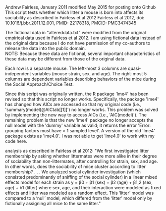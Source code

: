 Andrew Fairless, January 2011
modified May 2015 for posting onto Github
This script tests whether which litter a mouse is born into affects its 
sociability as described in Fairless et al 2012
Fairless et al 2012, doi: 10.1016/j.bbr.2011.12.001, PMID:  22178318, PMCID:  PMC3474345

The fictional data in "altereddata.txt" were modified from the original 
empirical data used in Fairless et al 2012.
I am using fictional data instead of the original data because I do not have 
permission of my co-authors to release the data into the public domain.  
NOTE:  Because these data are fictional, several important characteristics of
these data may be different from those of the original data.

Each row is a separate mouse.
The left-most 3 columns are quasi-independent variables (mouse strain, sex, and age).
The right-most 5 columns are dependent variables describing behaviors of the
mice during the Social Approach/Choice Test.

Since this script was originally written, the R package 'lme4' has been 
revised so that this script no longer works.
Specifically, the package 'lme4' has changed how AICs are accessed so that my 
original code (i.e., 'summary(model)@AICtab[[1]]') no longer works.  This
problem was solved by implementing the new way to access AICs (i.e., 
'AIC(model)').
The remaining problem is that the new 'lme4' package no longer accepts the 
null model with the 'dummy' variable as valid; it returns the error 'Error: 
grouping factors must have > 1 sampled level'.
A version of the old 'lme4' package exists as 'lme4.0'.  I was not able to get
'lme4.0' to work with my code here.

analysis as described in Fairless et al 2012:
"We first investigated litter membership by asking whether littermates were 
more alike in their degree of sociability than non-littermates, after 
controlling for strain, sex, and age. In other words, does the sociability of 
mice cluster according to litter membership? . . . We analyzed social cylinder 
investigation (which consisted predominantly of sniffing of the social cylinder) 
in a linear mixed effects model for each strain as y = β0 + β1 (sex) + β2 
(age) + β1,2 (sex, age) + b1 (litter) where sex, age, and their interaction 
were modeled as fixed effects and litter was modeled as a random effect. This 
‘litter’ model was compared to a ‘null’ model, which differed from the ‘litter’
model only by fictionally assigning all mice to the same litter."
